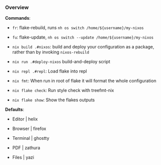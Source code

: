 ### Overview

**Commands**:

- `fr`: flake-rebuild, runs `nh os switch /home/${username}/my-nixos`

- `fu`: flake-update, `nh os switch --update /home/${username}/my-nixos`

- `nix build .#nixos`: build and deploy your configuration as a package, rather than by invoking `nixos-rebuild`

- `nix run .#deploy-nixos` build-and-deploy script

- `nix repl .#repl`: Load flake into repl

- `nix fmt`: When run in root of flake it will format the whole configuration

- `nix flake check`: Run style check with treefmt-nix

- `nix flake show`: Show the flakes outputs

**Defaults**:

- Editor | helix

- Browser | firefox

- Terminal | ghostty

- PDF | zathura

- Files | yazi
